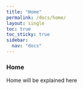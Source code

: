 ```yaml
---
title: "Home"
permalink: /docs/home/
layout: single
toc: true
toc_sticky: true
sidebar: 
  nav: "docs"
---
```


### Home

Home will be explained here